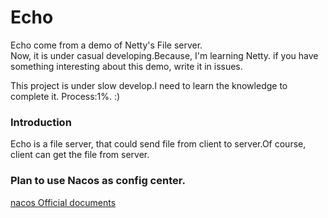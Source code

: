 # Echo
Echo come from a demo of Netty's File server.  
Now, it is under casual developing.Because, I'm learning Netty. if you have something interesting about this demo, write it in issues.

This project is under slow develop.I need to learn the knowledge to complete it.
Process:1%. :)
### Introduction
Echo is a file server, that could send file from client to server.Of course, client can get the file from server.

### Plan to use Nacos as config center.

[nacos Official documents ](https://nacos.io/)

